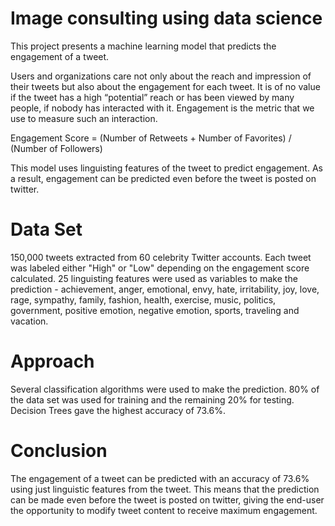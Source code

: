 # Image consulting using data science
This project presents a machine learning model that predicts the engagement of a tweet.

Users and organizations care not only about the reach and impression of their tweets but also about the engagement for each tweet. It is of no value if the tweet has a high “potential” reach or has been viewed by many people, if nobody has interacted with it. Engagement is the metric that we use to measure such an interaction.

Engagement Score = (Number of Retweets + Number of Favorites) / (Number of Followers)

This model uses linguisting features of the tweet to predict engagement. As a result, engagement can be predicted even before the tweet is posted on twitter.

# Data Set
150,000 tweets extracted from 60 celebrity Twitter accounts.
Each tweet was labeled either "High" or "Low" depending on the engagement score calculated.
25 linguisting features were used as variables to make the prediction - achievement, anger, emotional, envy, hate, irritability, joy, love, rage, sympathy, family, fashion, health, exercise, music, politics, government, positive emotion, negative emotion, sports, traveling and vacation.

# Approach
Several classification algorithms were used to make the prediction. 80% of the data set was used for training and the remaining 20% for testing. Decision Trees gave the highest accuracy of 73.6%.

# Conclusion
The engagement of a tweet can be predicted with an accuracy of 73.6% using just linguistic features from the tweet. This means that the prediction can be made even before the tweet is posted on twitter, giving the end-user the opportunity to modify tweet content to receive maximum engagement.
